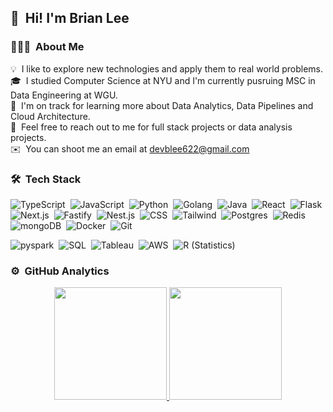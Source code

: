 ## 👋 &nbsp;Hi! I'm Brian Lee

### 👨🏻‍💻 &nbsp;About Me

💡 &nbsp;I like to explore new technologies and apply them to real world problems.\
🎓 &nbsp;I studied Computer Science at NYU and I'm currently pusruing MSC in Data Engineering at WGU.\
🌱 &nbsp;I'm on track for learning more about Data Analytics, Data Pipelines and Cloud Architecture.\
💬 &nbsp;Feel free to reach out to me for full stack projects or data analysis projects.\
✉️ &nbsp;You can shoot me an email at devblee622@gmail.com

### 🛠 &nbsp;Tech Stack

![TypeScript](https://img.shields.io/badge/-TypeScript-05122A?style=flat&logo=typescript)&nbsp;
![JavaScript](https://img.shields.io/badge/-JavaScript-05122A?style=flat&logo=javascript)&nbsp;
![Python](https://img.shields.io/badge/-Python-05122A?style=flat&logo=python)&nbsp;
![Golang](https://img.shields.io/badge/-Golang-05122A?style=flat&logo=Go)&nbsp;
![Java](https://img.shields.io/badge/-Java-05122A?style=flat&logo=Java&logoColor=FFA518)&nbsp;
![React](https://img.shields.io/badge/-React-05122A?style=flat&logo=react)&nbsp;
![Flask](https://img.shields.io/badge/-Flask-05122A?style=flat&logo=flask)&nbsp;
![Next.js](https://img.shields.io/badge/-Next.js-05122A?style=flat&logo=next.js)&nbsp;
![Fastify](https://img.shields.io/badge/-Fastify-05122A?style=flat&logo=fastify)&nbsp;
![Nest.js](https://img.shields.io/badge/-Nest.js-05122A?style=flat&logo=NestJS)&nbsp;
![CSS](https://img.shields.io/badge/-CSS-05122A?style=flat&logo=CSS3&logoColor=1572B6)&nbsp;
![Tailwind](https://img.shields.io/badge/-Tailwind-05122A?style=flat&logo=tailwindCSS&logoColor=1572B6)&nbsp;
![Postgres](https://img.shields.io/badge/-Postgres-05122A?style=flat&logo=postgresql)&nbsp;
![Redis](https://img.shields.io/badge/-Redis-05122A?style=flat&logo=redis)&nbsp;
![mongoDB](https://img.shields.io/badge/-MongoDB-05122A?style=flat&logo=mongodb)&nbsp;
![Docker](https://img.shields.io/badge/-Docker-05122A?style=flat&logo=docker)&nbsp;
![Git](https://img.shields.io/badge/-Git-05122A?style=flat&logo=git)&nbsp;


![pyspark](https://img.shields.io/badge/-PySpark-05122A?style=flat&logo=apache-spark&logoColor=1572B6)&nbsp;
![SQL](https://img.shields.io/badge/-SQL-05122A?style=flat&logo=SQL&logoColor=1572B6)&nbsp;
![Tableau](https://img.shields.io/badge/-Tableau-05122A?style=flat&logo=tableau)&nbsp;
![AWS](https://img.shields.io/badge/-AWS-05122A?style=flat&logo=Amazon-Web-Services)&nbsp;
![R (Statistics)](https://img.shields.io/badge/-R-05122A?style=flat&logo=R&logoColor=276DC3)&nbsp;

### ⚙️ &nbsp;GitHub Analytics

<p align="center">
<a href="https://github.com/shl622">
  <img height="180em" src="https://github-readme-stats-eight-theta.vercel.app/api?username=shl622&show_icons=true&theme=onedark&include_all_commits=true&count_private=true"/>
  <img height="180em" src="https://github-readme-stats-eight-theta.vercel.app/api/top-langs/?username=shl622&layout=compact&langs_count=6&theme=onedark&hide=html"/>
</a>
</p>
